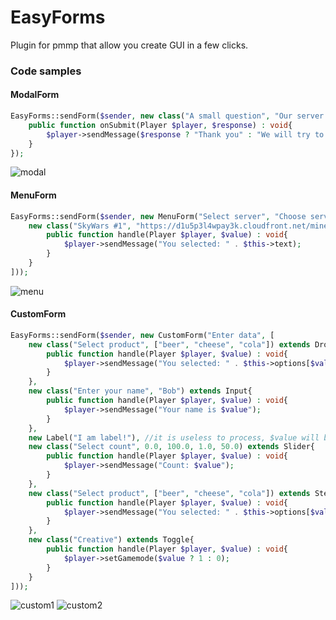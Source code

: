 # EasyForms
Plugin for pmmp that allow you create GUI in a few clicks.
### Code samples
#### ModalForm
```php
EasyForms::sendForm($sender, new class("A small question", "Our server is cool?") extends ModalForm{
	public function onSubmit(Player $player, $response) : void{
		$player->sendMessage($response ? "Thank you" : "We will try to become better");
	}
});
```
![modal](https://i.imgur.com/eI2xaBL.png)
#### MenuForm
```php
EasyForms::sendForm($sender, new MenuForm("Select server", "Choose server", [
	new class("SkyWars #1", "https://d1u5p3l4wpay3k.cloudfront.net/minecraft_gamepedia/1/19/Melon.png") extends Button{
		public function handle(Player $player, $value) : void{
			$player->sendMessage("You selected: " . $this->text);
		}
	}
]));
```
![menu](https://i.imgur.com/QewDqkc.png)
#### CustomForm
```php
EasyForms::sendForm($sender, new CustomForm("Enter data", [
	new class("Select product", ["beer", "cheese", "cola"]) extends Dropdown{
		public function handle(Player $player, $value) : void{
			$player->sendMessage("You selected: " . $this->options[$value]);
		}
	},
	new class("Enter your name", "Bob") extends Input{
		public function handle(Player $player, $value) : void{
			$player->sendMessage("Your name is $value");
		}
	},
	new Label("I am label!"), //it is useless to process, $value will be null
	new class("Select count", 0.0, 100.0, 1.0, 50.0) extends Slider{
		public function handle(Player $player, $value) : void{
			$player->sendMessage("Count: $value");
		}
	},
	new class("Select product", ["beer", "cheese", "cola"]) extends StepSlider{ //like dropdown, but it is slider
		public function handle(Player $player, $value) : void{
			$player->sendMessage("You selected: " . $this->options[$value]);
		}
	},
	new class("Creative") extends Toggle{
		public function handle(Player $player, $value) : void{
			$player->setGamemode($value ? 1 : 0);
		}
	}
]));
```
![custom1](https://i.imgur.com/biAoc91.png)
![custom2](https://i.imgur.com/AFkpS7b.png)
